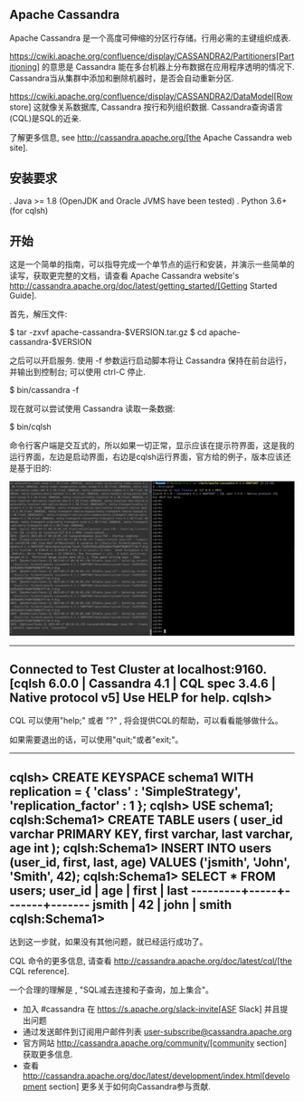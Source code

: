 Apache Cassandra
----------------

Apache Cassandra 是一个高度可伸缩的分区行存储。行用必需的主键组织成表.

https://cwiki.apache.org/confluence/display/CASSANDRA2/Partitioners[Partitioning] 的意思是 Cassandra 能在多台机器上分布数据在应用程序透明的情况下. Cassandra当从集群中添加和删除机器时，是否会自动重新分区.

https://cwiki.apache.org/confluence/display/CASSANDRA2/DataModel[Row store] 这就像关系数据库, Cassandra 按行和列组织数据. Cassandra查询语言(CQL)是SQL的近亲.

了解更多信息, see http://cassandra.apache.org/[the Apache Cassandra web site].

安装要求
--------

. Java >= 1.8 (OpenJDK and Oracle JVMS have been tested)
. Python 3.6+ (for cqlsh)

开始
----

这是一个简单的指南，可以指导完成一个单节点的运行和安装，并演示一些简单的读写，获取更完整的文档，请查看 Apache Cassandra website's http://cassandra.apache.org/doc/latest/getting_started/[Getting Started Guide].

首先，解压文件:

$ tar -zxvf apache-cassandra-$VERSION.tar.gz
$ cd apache-cassandra-$VERSION

之后可以开启服务. 使用 -f 参数运行启动脚本将让 Cassandra 保持在前台运行，并输出到控制台; 可以使用 ctrl-C 停止.

$ bin/cassandra -f

现在就可以尝试使用 Cassandra 读取一条数据:

$ bin/cqlsh

命令行客户端是交互式的，所以如果一切正常，显示应该在提示符界面，这是我的运行界面，左边是启动界面，右边是cqlsh运行界面，官方给的例子，版本应该还是基于旧的:

![1.png](./assets/1.png)

---

Connected to Test Cluster at localhost:9160.
[cqlsh 6.0.0 | Cassandra 4.1 | CQL spec 3.4.6 | Native protocol v5]
Use HELP for help.
cqlsh>
------

CQL 可以使用"help;" 或者 "?" , 将会提供CQL的帮助，可以看看能够做什么。

如果需要退出的话，可以使用"quit;"或者"exit;"。

---

cqlsh> CREATE KEYSPACE schema1
WITH replication = { 'class' : 'SimpleStrategy', 'replication_factor' : 1 };
cqlsh> USE schema1;
cqlsh:Schema1> CREATE TABLE users (
user_id varchar PRIMARY KEY,
first varchar,
last varchar,
age int
);
cqlsh:Schema1> INSERT INTO users (user_id, first, last, age)
VALUES ('jsmith', 'John', 'Smith', 42);
cqlsh:Schema1> SELECT * FROM users;
user_id | age | first | last
---------+-----+-------+-------
jsmith |  42 |  john | smith
cqlsh:Schema1>
--------------

达到这一步就，如果没有其他问题，就已经运行成功了。

CQL 命令的更多信息, 请查看
http://cassandra.apache.org/doc/latest/cql/[the CQL reference].

一个合理的理解是 , "SQL减去连接和子查询，加上集合"。

* 加入 #cassandra 在 https://s.apache.org/slack-invite[ASF Slack] 并且提出问题
* 通过发送邮件到订阅用户邮件列表 user-subscribe@cassandra.apache.org
* 官方网站 http://cassandra.apache.org/community/[community section] 获取更多信息.
* 查看 http://cassandra.apache.org/doc/latest/development/index.html[development section] 更多关于如何向Cassandra参与贡献.
